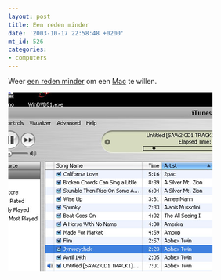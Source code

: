 ```yaml
---
layout: post
title: Een reden minder
date: '2003-10-17 22:58:48 +0200'
mt_id: 526
categories:
- computers
---
```

Weer <a href="http://www.apple.com/itunes/download/">een reden minder</a> om een <a href="http://www.apple.com/hardware/">Mac</a> te willen.

<img alt="iTunes for Windows" src="/images/iTunes.jpg" width="417" height="366" />
